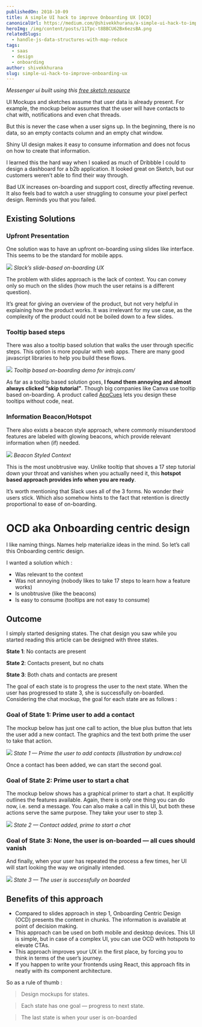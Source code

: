 ```yaml
---
publishedOn: 2018-10-09
title: A simple UI hack to improve Onboarding UX [OCD]
canonicalUrl: https://medium.com/@shivekkhurana/a-simple-ui-hack-to-improve-onboarding-ux-ocd-93ed5d77247
heroImg: /img/content/posts/11Tpc-t8BBCU62Bx6ezsBA.png
relatedSlugs:
  - handle-js-data-structures-with-map-reduce
tags:
  - saas
  - design
  - onboarding
author: shivekkhurana
slug: simple-ui-hack-to-improve-onboarding-ux
---
```

*Messenger ui built using this [free sketch resource](https://www.sketchappsources.com/free-source/2262-ios-messenger-ui-kit-sketch-freebie-resource.html)*

UI Mockups and sketches assume that user data is already present. For example, the mockup below assumes that the user will have contacts to chat with, notifications and even chat threads.

But this is never the case when a user signs up. In the beginning, there is no data, so an empty contacts column and an empty chat window.

Shiny UI design makes it easy to consume information and does not focus on how to create that information.

I learned this the hard way when I soaked as much of Dribbble I could to design a dashboard for a b2b application. It looked great on Sketch, but our customers weren’t able to find their way through.

Bad UX increases on-boarding and support cost, directly affecting revenue. It also feels bad to watch a user struggling to consume your pixel perfect design. Reminds you that you failed.

## Existing Solutions

### Upfront Presentation
One solution was to have an upfront on-boarding using slides like interface. This seems to be the standard for mobile apps.

![](https://miro.medium.com/max/2310/1*1kU47A701p09IGScHW2s_g.png)
*Slack’s slide-based on-boarding UX*

The problem with slides approach is the lack of context. You can convey only so much on the slides (how much the user retains is a different question).

It’s great for giving an overview of the product, but not very helpful in explaining how the product works. It was irrelevant for my use case, as the complexity of the product could not be boiled down to a few slides.

### Tooltip based steps

There was also a tooltip based solution that walks the user through specific steps. This option is more popular with web apps. There are many good javascript libraries to help you build these flows.

![](https://miro.medium.com/max/1210/1*9GZ7n_tu5XuJ4yoT5NyUJQ.png)
*Tooltip based on-boarding demo for introjs.com/*

As far as a tooltip based solution goes, **I found them annoying and almost always clicked “skip tutorial”**. Though big companies like Canva use tooltip based on-boarding. A product called [AppCues](http://appcues.com/) lets you design these tooltips without code, neat.

### Information Beacon/Hotspot 

There also exists a beacon style approach, where commonly misunderstood features are labeled with glowing beacons, which provide relevant information when (if) needed.

![](https://miro.medium.com/max/513/1*gSI2YCu3p-dVWdGwPhqslg.png)
*Beacon Styled Context*

This is the most unobtrusive way. Unlike tooltip that shoves a 17 step tutorial down your throat and vanishes when you actually need it, this **hotspot based approach provides info when you are ready**.

It’s worth mentioning that Slack uses all of the 3 forms. No wonder their users stick. Which also somehow hints to the fact that retention is directly proportional to ease of on-boarding.

# OCD aka Onboarding centric design

I like naming things. Names help materialize ideas in the mind. So let’s call this Onboarding centric design.

I wanted a solution which :

- Was relevant to the context
- Was not annoying (nobody likes to take 17 steps to learn how a feature works)
- Is unobtrusive (like the beacons)
- Is easy to consume (tooltips are not easy to consume)

## Outcome

I simply started designing states. The chat design you saw while you started reading this article can be designed with three states.

**State 1**: No contacts are present

**State 2**: Contacts present, but no chats

**State 3**: Both chats and contacts are present

The goal of each state is to progress the user to the next state. When the user has progressed to state 3, she is successfully on-boarded. Considering the chat mockup, the goal for each state are as follows :

### Goal of State 1: Prime user to add a contact

The mockup below has just one call to action, the blue plus button that lets the user add a new contact. The graphics and the text both prime the user to take that action.

![](https://miro.medium.com/max/1152/1*VK6RMIEemBMLG2kEMrmg1Q.png?large)
*State 1 — Prime the user to add contacts (illustration by undraw.co)*

Once a contact has been added, we can start the second goal.

### Goal of State 2: Prime user to start a chat

The mockup below shows has a graphical primer to start a chat. It explicitly outlines the features available. Again, there is only one thing you can do now, i.e. send a message. You can also make a call in this UI, but both these actions serve the same purpose. They take your user to step 3.

![](https://miro.medium.com/max/1152/1*TBYDdUW4Hr_D-nA3cwzr_Q.png?large)
*State 2 — Contact added, prime to start a chat*


### Goal of State 3: None, the user is on-boarded — all cues should vanish

And finally, when your user has repeated the process a few times, her UI will start looking the way we originally intended.

![](https://miro.medium.com/max/1152/1*a1Tpc-t8BBCU62Bx6ezsBA.png?large)
*State 3 — The user is successfully on boarded*

## Benefits of this approach

- Compared to slides approach in step 1, Onboarding Centric Design (OCD) presents the content in chunks. The information is available at point of decision making.
- This approach can be used on both mobile and desktop devices. This UI is simple, but in case of a complex UI, you can use OCD with hotspots to elevate CTAs.
- This approach improves your UX in the first place, by forcing you to think in terms of the user’s journey.
- If you happen to write your frontends using React, this approach fits in neatly with its component architecture.

So as a rule of thumb :

> Design mockups for states.

> Each state has one goal — progress to next state.


> The last state is when your user is on-boarded



